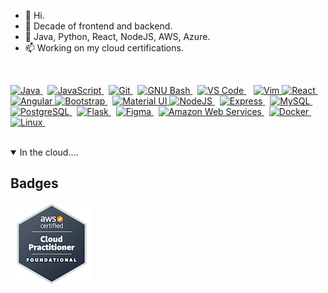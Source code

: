 - 👋 Hi.
- 👀 Decade of frontend and backend.
- 🌱 Java, Python, React, NodeJS, AWS, Azure.
- 📫 Working on my cloud certifications.

</br> 
<p align="left">
  <a href="https://www.oracle.com/java/" target="_blank" rel="noreferrer">
      <img src="https://raw.githubusercontent.com/danielcranney/readme-generator/main/public/icons/skills/java-colored.svg" width="36" height="36" alt="Java" />
  </a>&nbsp;
  <a href="https://developer.mozilla.org/en-US/docs/Web/JavaScript" target="_blank" rel="noreferrer">
    <img
        src="https://raw.githubusercontent.com/danielcranney/readme-generator/main/public/icons/skills/javascript-colored.svg"
        width="36" height="36" alt="JavaScript" />
  </a>&nbsp;
  <a href="https://git-scm.com/" target="_blank" rel="noreferrer">
    <img
      src="https://raw.githubusercontent.com/danielcranney/readme-generator/main/public/icons/skills/git-colored.svg"
      width="36" 
      height="36" 
      alt="Git" />
  </a>&nbsp;
  <a href="https://www.gnu.org/software/bash/" target="_blank" rel="noreferrer">
    <img
      src="https://raw.githubusercontent.com/danielcranney/readme-generator/main/public/icons/skills/gnubash.svg"
      width="36" 
      height="36" 
      alt="GNU Bash" />
  </a>&nbsp;
  <a href="https://code.visualstudio.com/" target="_blank" rel="noreferrer">
    <img
      src="https://raw.githubusercontent.com/danielcranney/readme-generator/main/public/icons/skills/visualstudiocode.svg"
      width="36" 
      height="36" 
      alt="VS Code" />
  </a>&nbsp;&nbsp;
  <a href="https://www.vim.org/" target="_blank" rel="noreferrer">
    <img 
      src="https://raw.githubusercontent.com/danielcranney/readme-generator/main/public/icons/skills/vim.svg"
      width="36" height="36" alt="Vim" />
  </a>
  <a href="https://reactjs.org/" target="_blank" rel="noreferrer">
    <img 
      src="https://raw.githubusercontent.com/danielcranney/readme-generator/main/public/icons/skills/react-colored.svg"
      width="36" 
      height="36" 
      alt="React" />
  </a>&nbsp;
  <a href="https://angular.io/" target="_blank" rel="noreferrer">
    <img
      src="https://raw.githubusercontent.com/danielcranney/readme-generator/main/public/icons/skills/angularjs-colored.svg"
      width="36" 
      height="36" 
      alt="Angular" />
  </a>
  <a href="https://getbootstrap.com/" target="_blank" rel="noreferrer">
    <img
      src="https://raw.githubusercontent.com/danielcranney/readme-generator/main/public/icons/skills/bootstrap-colored.svg"
      width="36" 
      height="36" 
      alt="Bootstrap" />
  </a>&nbsp;
  <a href="https://mui.com/" target="_blank" rel="noreferrer">
    <img
      src="https://raw.githubusercontent.com/danielcranney/readme-generator/main/public/icons/skills/materialui-colored.svg"
      width="36" 
      height="36" 
      alt="Material UI" />
  </a>
  <a href="https://nodejs.org/en/" target="_blank" rel="noreferrer">
    <img
      src="https://raw.githubusercontent.com/danielcranney/readme-generator/main/public/icons/skills/nodejs-colored.svg"
      width="36" 
      height="36" 
      alt="NodeJS" />
  </a>&nbsp;
  <a href="https://expressjs.com/" target="_blank" rel="noreferrer">
    <img
      src="https://raw.githubusercontent.com/danielcranney/readme-generator/main/public/icons/skills/express-colored.svg"
      width="36"
      height="36"
      alt="Express" />
  </a>&nbsp;
  <a href="https://www.mysql.com/" target="_blank" rel="noreferrer">
    <img
      src="https://raw.githubusercontent.com/danielcranney/readme-generator/main/public/icons/skills/mysql-colored.svg"
      width="36"
      height="36"
      alt="MySQL" />
  </a>&nbsp;
  <a href="https://www.postgresql.org/" target="_blank" rel="noreferrer">
    <img        
      src="https://raw.githubusercontent.com/danielcranney/readme-generator/main/public/icons/skills/postgresql-colored.svg"
      width="36"
      height="36"
      alt="PostgreSQL" />
  </a>&nbsp;
  <a href="https://flask.palletsprojects.com/en/2.0.x/"  target="_blank" rel="noreferrer">
    <img
      src="https://raw.githubusercontent.com/danielcranney/readme-generator/main/public/icons/skills/flask-colored.svg"
      width="36"
      height="36"
      alt="Flask" />
  </a>&nbsp;
  <a href="https://www.figma.com/" target="_blank" rel="noreferrer">
    <img
      src="https://raw.githubusercontent.com/danielcranney/readme-generator/main/public/icons/skills/figma-colored.svg"
      width="36"
      height="36" 
      alt="Figma" />
  </a>&nbsp;
  <a href="https://aws.amazon.com" target="_blank" rel="noreferrer">
    <img
      src="https://raw.githubusercontent.com/danielcranney/readme-generator/main/public/icons/skills/aws-colored.svg"
      width="36"
      height="36"
      alt="Amazon Web Services" />
  </a>&nbsp;
  <a href="https://www.docker.com/" target="_blank" rel="noreferrer">
    <img
      src="https://raw.githubusercontent.com/danielcranney/readme-generator/main/public/icons/skills/docker-colored.svg"
      width="36"
      height="36"
      alt="Docker" />
  </a>&nbsp;
  <a href="https://www.linux.org" target="_blank" rel="noreferrer">
    <img
      src="https://raw.githubusercontent.com/danielcranney/readme-generator/main/public/icons/skills/linux-colored.svg"
      width="36"
      height="36" 
      alt="Linux" />
  </a>&nbsp;
</p>
</br>
<!---
j0y0nt/j0y0nt is a ✨ special ✨ repository because its `README.md` (this file) appears on your GitHub profile.
You can click the Preview link to take a look at your changes.
--->
<details open>
  
## Badges

<summary>In the cloud....</summary>
<picture>  
  <img alt="Shows an illustrated sun in light mode and a moon with stars in dark mode." src="https://github.com/j0y0nt/j0y0nt/blob/main/aws-certified-cloud-practitioner.png">
</picture>

</details>
